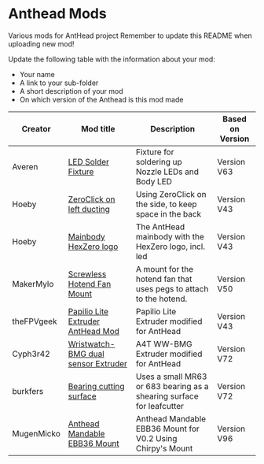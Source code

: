 # Anthead Mods

Various mods for AntHead project
Remember to update this README when uploading new mod!

Update the following table with the information about your mod:
- Your name
- A link to your sub-folder
- A short description of your mod
- On which version of the Anthead is this mod made

| Creator | Mod title | Description | Based on Version
| --- | --- | --- | --- |
| Averen | [LED Solder Fixture](/UserMods/LED_Solder_Fixture) | Fixture for soldering up Nozzle LEDs and Body LED | Version V63 |
| Hoeby | [ZeroClick on left ducting](/UserMods/ZeroClick_left_ducting) | Using ZeroClick on the side, to keep space in the back | Version V43 |
| Hoeby | [Mainbody HexZero logo](/UserMods/Main_Body_HexZero_logo) | The AntHead mainbody with the HexZero logo, incl. led | Version V43 |
| MakerMylo | [Screwless Hotend Fan Mount](/UserMods/Screwless_Hotend_Fan_Mount) | A mount for the hotend fan that uses pegs to attach to the hotend. | Version V50 |
| theFPVgeek | [Papilio Lite Extruder AntHead Mod](/UserMods/Papilio_Lite_Extruder_AntHead_Mod) | Papilio Lite Extruder modified for AntHead | Version V43 |
| Cyph3r42 | [Wristwatch-BMG dual sensor Extruder](/UserMods/Wristwatch-BMG) | A4T WW-BMG Extruder modified for AntHead | Version V72 |
| burkfers | [Bearing cutting surface](/UserMods/Bearing_cutting_surface) | Uses a small MR63 or 683 bearing as a shearing surface for leafcutter | Version V72 |
| MugenMicko | [Anthead Mandable EBB36 Mount](/UserMods/Anthead_Mandable_EBB36_Mount) | Anthead Mandable EBB36 Mount for V0.2 Using Chirpy's Mount | Version V96 |
